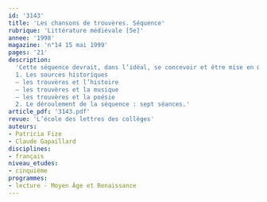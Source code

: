 ```yaml
---
id: '3143'
title: 'Les chansons de trouvères. Séquence'
rubrique: 'Littérature médiévale [5e]'
annee: '1998'
magazine: 'n°14 15 mai 1999'
pages: '21'
description: 
  'Cette séquence devrait, dans l’idéal, se concevoir et être mise en œuvre dans une collaboration entre le professeur de français et le professeur de musique. Elle tente de montrer, conformément à ce que demandent les Instructions officielles, que langages et discours ont une histoire et que l’évolution des discours d’hier a mené à ceux d’aujourd’hui. Examiner les spécificités des chansons de trouvères, c’est à la fois s’interroger sur notre langue dans ses traces écrites les plus lointaines, sur les origines de notre poésie et sur l’évolution d’une autre écriture : l’écriture musicale. Recherches d’informations, étude d’une partition musicale, du langage poétique, de l’orthographe et du lexique amènent les élèves à approcher le genre courtois et la « chanson de toile »…
  1. Les sources historiques
  – les trouvères et l’histoire
  – les trouvères et la musique
  – les trouvères et la poésie
  2. Le déroulement de la séquence : sept séances.'
article_pdf: '3143.pdf'
revue: 'L’école des lettres des collèges'
auteurs:
- Patricia Fize
- Claude Gapaillard
disciplines:
- français
niveau_etudes:
- cinquième
programmes:
- lecture - Moyen Âge et Renaissance
---
```

